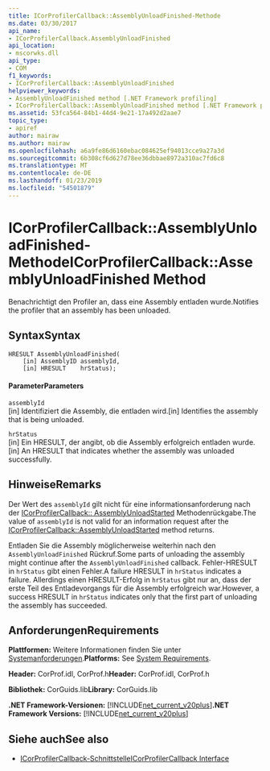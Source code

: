 ```yaml
---
title: ICorProfilerCallback::AssemblyUnloadFinished-Methode
ms.date: 03/30/2017
api_name:
- ICorProfilerCallback.AssemblyUnloadFinished
api_location:
- mscorwks.dll
api_type:
- COM
f1_keywords:
- ICorProfilerCallback::AssemblyUnloadFinished
helpviewer_keywords:
- AssemblyUnloadFinished method [.NET Framework profiling]
- ICorProfilerCallback::AssemblyUnloadFinished method [.NET Framework profiling]
ms.assetid: 53fca564-84b1-44d4-9e21-17a492d2aae7
topic_type:
- apiref
author: mairaw
ms.author: mairaw
ms.openlocfilehash: a6a9fe86d6160ebac084625ef94013cce9a27a3d
ms.sourcegitcommit: 6b308cf6d627d78ee36dbbae8972a310ac7fd6c8
ms.translationtype: MT
ms.contentlocale: de-DE
ms.lasthandoff: 01/23/2019
ms.locfileid: "54501879"
---
```

# <a name="icorprofilercallbackassemblyunloadfinished-method"></a><span data-ttu-id="e913a-102">ICorProfilerCallback::AssemblyUnloadFinished-Methode</span><span class="sxs-lookup"><span data-stu-id="e913a-102">ICorProfilerCallback::AssemblyUnloadFinished Method</span></span>
<span data-ttu-id="e913a-103">Benachrichtigt den Profiler an, dass eine Assembly entladen wurde.</span><span class="sxs-lookup"><span data-stu-id="e913a-103">Notifies the profiler that an assembly has been unloaded.</span></span>  
  
## <a name="syntax"></a><span data-ttu-id="e913a-104">Syntax</span><span class="sxs-lookup"><span data-stu-id="e913a-104">Syntax</span></span>  
  
```  
HRESULT AssemblyUnloadFinished(  
    [in] AssemblyID assemblyId,  
    [in] HRESULT    hrStatus);  
```  
  
#### <a name="parameters"></a><span data-ttu-id="e913a-105">Parameter</span><span class="sxs-lookup"><span data-stu-id="e913a-105">Parameters</span></span>  
 `assemblyId`  
 <span data-ttu-id="e913a-106">[in] Identifiziert die Assembly, die entladen wird.</span><span class="sxs-lookup"><span data-stu-id="e913a-106">[in] Identifies the assembly that is being unloaded.</span></span>  
  
 `hrStatus`  
 <span data-ttu-id="e913a-107">[in] Ein HRESULT, der angibt, ob die Assembly erfolgreich entladen wurde.</span><span class="sxs-lookup"><span data-stu-id="e913a-107">[in] An HRESULT that indicates whether the assembly was unloaded successfully.</span></span>  
  
## <a name="remarks"></a><span data-ttu-id="e913a-108">Hinweise</span><span class="sxs-lookup"><span data-stu-id="e913a-108">Remarks</span></span>  
 <span data-ttu-id="e913a-109">Der Wert des `assemblyId` gilt nicht für eine informationsanforderung nach der [ICorProfilerCallback:: AssemblyUnloadStarted](../../../../docs/framework/unmanaged-api/profiling/icorprofilercallback-assemblyunloadstarted-method.md) Methodenrückgabe.</span><span class="sxs-lookup"><span data-stu-id="e913a-109">The value of `assemblyId` is not valid for an information request after the [ICorProfilerCallback::AssemblyUnloadStarted](../../../../docs/framework/unmanaged-api/profiling/icorprofilercallback-assemblyunloadstarted-method.md) method returns.</span></span>  
  
 <span data-ttu-id="e913a-110">Entladen Sie die Assembly möglicherweise weiterhin nach den `AssemblyUnloadFinished` Rückruf.</span><span class="sxs-lookup"><span data-stu-id="e913a-110">Some parts of unloading the assembly might continue after the `AssemblyUnloadFinished` callback.</span></span> <span data-ttu-id="e913a-111">Fehler-HRESULT in `hrStatus` gibt einen Fehler.</span><span class="sxs-lookup"><span data-stu-id="e913a-111">A failure HRESULT in `hrStatus` indicates a failure.</span></span> <span data-ttu-id="e913a-112">Allerdings einen HRESULT-Erfolg in `hrStatus` gibt nur an, dass der erste Teil des Entladevorgangs für die Assembly erfolgreich war.</span><span class="sxs-lookup"><span data-stu-id="e913a-112">However, a success HRESULT in `hrStatus` indicates only that the first part of unloading the assembly has succeeded.</span></span>  
  
## <a name="requirements"></a><span data-ttu-id="e913a-113">Anforderungen</span><span class="sxs-lookup"><span data-stu-id="e913a-113">Requirements</span></span>  
 <span data-ttu-id="e913a-114">**Plattformen:** Weitere Informationen finden Sie unter [Systemanforderungen](../../../../docs/framework/get-started/system-requirements.md).</span><span class="sxs-lookup"><span data-stu-id="e913a-114">**Platforms:** See [System Requirements](../../../../docs/framework/get-started/system-requirements.md).</span></span>  
  
 <span data-ttu-id="e913a-115">**Header:** CorProf.idl, CorProf.h</span><span class="sxs-lookup"><span data-stu-id="e913a-115">**Header:** CorProf.idl, CorProf.h</span></span>  
  
 <span data-ttu-id="e913a-116">**Bibliothek:** CorGuids.lib</span><span class="sxs-lookup"><span data-stu-id="e913a-116">**Library:** CorGuids.lib</span></span>  
  
 <span data-ttu-id="e913a-117">**.NET Framework-Versionen:** [!INCLUDE[net_current_v20plus](../../../../includes/net-current-v20plus-md.md)]</span><span class="sxs-lookup"><span data-stu-id="e913a-117">**.NET Framework Versions:** [!INCLUDE[net_current_v20plus](../../../../includes/net-current-v20plus-md.md)]</span></span>  
  
## <a name="see-also"></a><span data-ttu-id="e913a-118">Siehe auch</span><span class="sxs-lookup"><span data-stu-id="e913a-118">See also</span></span>
- [<span data-ttu-id="e913a-119">ICorProfilerCallback-Schnittstelle</span><span class="sxs-lookup"><span data-stu-id="e913a-119">ICorProfilerCallback Interface</span></span>](../../../../docs/framework/unmanaged-api/profiling/icorprofilercallback-interface.md)
